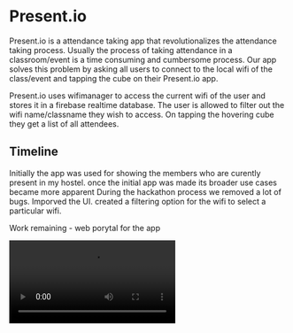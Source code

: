 # Present.io


Present.io is a attendance taking app that revolutionalizes the attendance taking process.
Usually the process of taking attendance in a classroom/event is a time consuming and cumbersome process.
Our app solves this problem by asking all users to connect to the local wifi of the class/event and tapping the cube on their Present.io app.

Present.io uses wifimanager to access the current wifi of the user and stores it in a firebase realtime database.
The user is allowed to filter out the wifi name/classname they wish to access.
On tapping the hovering cube they get a list of all attendees.



<h2>Timeline</h2>

Initially the app was used for showing the members who are curently present in my hostel.
once the initial app was made its broader use cases became more apparent
During the hackathon process we removed a lot of bugs.
Imporved the UI.
created a filtering option for the wifi to select a particular wifi.

Work remaining - web porytal for the app


<video>
<source src"final present.io.mov" type="video/mp4"
</video>


